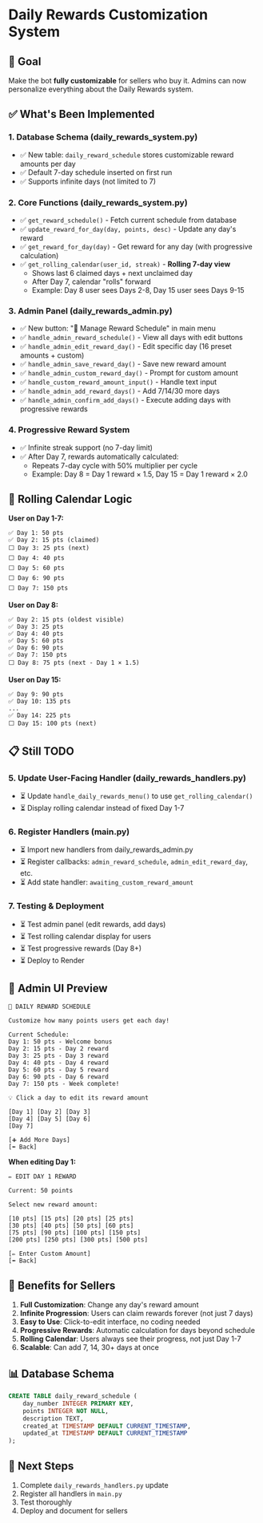 # Daily Rewards Customization System

## 🎯 Goal
Make the bot **fully customizable** for sellers who buy it. Admins can now personalize everything about the Daily Rewards system.

## ✅ What's Been Implemented

### 1. **Database Schema** (daily_rewards_system.py)
- ✅ New table: `daily_reward_schedule` stores customizable reward amounts per day
- ✅ Default 7-day schedule inserted on first run
- ✅ Supports infinite days (not limited to 7)

### 2. **Core Functions** (daily_rewards_system.py)
- ✅ `get_reward_schedule()` - Fetch current schedule from database
- ✅ `update_reward_for_day(day, points, desc)` - Update any day's reward
- ✅ `get_reward_for_day(day)` - Get reward for any day (with progressive calculation)
- ✅ `get_rolling_calendar(user_id, streak)` - **Rolling 7-day view**
  - Shows last 6 claimed days + next unclaimed day
  - After Day 7, calendar "rolls" forward
  - Example: Day 8 user sees Days 2-8, Day 15 user sees Days 9-15

### 3. **Admin Panel** (daily_rewards_admin.py)
- ✅ New button: "📅 Manage Reward Schedule" in main menu
- ✅ `handle_admin_reward_schedule()` - View all days with edit buttons
- ✅ `handle_admin_edit_reward_day()` - Edit specific day (16 preset amounts + custom)
- ✅ `handle_admin_save_reward_day()` - Save new reward amount
- ✅ `handle_admin_custom_reward_day()` - Prompt for custom amount
- ✅ `handle_custom_reward_amount_input()` - Handle text input
- ✅ `handle_admin_add_reward_days()` - Add 7/14/30 more days
- ✅ `handle_admin_confirm_add_days()` - Execute adding days with progressive rewards

### 4. **Progressive Reward System**
- ✅ Infinite streak support (no 7-day limit)
- ✅ After Day 7, rewards automatically calculated:
  - Repeats 7-day cycle with 50% multiplier per cycle
  - Example: Day 8 = Day 1 reward × 1.5, Day 15 = Day 1 reward × 2.0

## 🔄 Rolling Calendar Logic

**User on Day 1-7:**
```
✅ Day 1: 50 pts
✅ Day 2: 15 pts (claimed)
⬜️ Day 3: 25 pts (next)
⬜️ Day 4: 40 pts
⬜️ Day 5: 60 pts
⬜️ Day 6: 90 pts
⬜️ Day 7: 150 pts
```

**User on Day 8:**
```
✅ Day 2: 15 pts (oldest visible)
✅ Day 3: 25 pts
✅ Day 4: 40 pts
✅ Day 5: 60 pts
✅ Day 6: 90 pts
✅ Day 7: 150 pts
⬜️ Day 8: 75 pts (next - Day 1 × 1.5)
```

**User on Day 15:**
```
✅ Day 9: 90 pts
✅ Day 10: 135 pts
...
✅ Day 14: 225 pts
⬜️ Day 15: 100 pts (next)
```

## 📋 Still TODO

### 5. **Update User-Facing Handler** (daily_rewards_handlers.py)
- ⏳ Update `handle_daily_rewards_menu()` to use `get_rolling_calendar()`
- ⏳ Display rolling calendar instead of fixed Day 1-7

### 6. **Register Handlers** (main.py)
- ⏳ Import new handlers from daily_rewards_admin.py
- ⏳ Register callbacks: `admin_reward_schedule`, `admin_edit_reward_day`, etc.
- ⏳ Add state handler: `awaiting_custom_reward_amount`

### 7. **Testing & Deployment**
- ⏳ Test admin panel (edit rewards, add days)
- ⏳ Test rolling calendar display for users
- ⏳ Test progressive rewards (Day 8+)
- ⏳ Deploy to Render

## 🎨 Admin UI Preview

```
📅 DAILY REWARD SCHEDULE

Customize how many points users get each day!

Current Schedule:
Day 1: 50 pts - Welcome bonus
Day 2: 15 pts - Day 2 reward
Day 3: 25 pts - Day 3 reward
Day 4: 40 pts - Day 4 reward
Day 5: 60 pts - Day 5 reward
Day 6: 90 pts - Day 6 reward
Day 7: 150 pts - Week complete!

💡 Click a day to edit its reward amount

[Day 1] [Day 2] [Day 3]
[Day 4] [Day 5] [Day 6]
[Day 7]

[➕ Add More Days]
[⬅️ Back]
```

**When editing Day 1:**
```
✏️ EDIT DAY 1 REWARD

Current: 50 points

Select new reward amount:

[10 pts] [15 pts] [20 pts] [25 pts]
[30 pts] [40 pts] [50 pts] [60 pts]
[75 pts] [90 pts] [100 pts] [150 pts]
[200 pts] [250 pts] [300 pts] [500 pts]

[✏️ Enter Custom Amount]
[⬅️ Back]
```

## 🚀 Benefits for Sellers

1. **Full Customization**: Change any day's reward amount
2. **Infinite Progression**: Users can claim rewards forever (not just 7 days)
3. **Easy to Use**: Click-to-edit interface, no coding needed
4. **Progressive Rewards**: Automatic calculation for days beyond schedule
5. **Rolling Calendar**: Users always see their progress, not just Day 1-7
6. **Scalable**: Can add 7, 14, 30+ days at once

## 📊 Database Schema

```sql
CREATE TABLE daily_reward_schedule (
    day_number INTEGER PRIMARY KEY,
    points INTEGER NOT NULL,
    description TEXT,
    created_at TIMESTAMP DEFAULT CURRENT_TIMESTAMP,
    updated_at TIMESTAMP DEFAULT CURRENT_TIMESTAMP
);
```

## 🔗 Next Steps

1. Complete `daily_rewards_handlers.py` update
2. Register all handlers in `main.py`
3. Test thoroughly
4. Deploy and document for sellers

